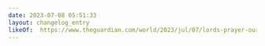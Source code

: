 ```yaml
---
date: 2023-07-08 05:51:33
layout: changelog_entry
likeOf:  https://www.theguardian.com/world/2023/jul/07/lords-prayer-our-father-opening-may-be-problematic-archbishop-of-york-stephen-cottrell
---
```

